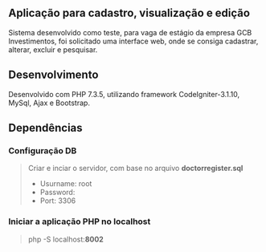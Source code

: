 ## Aplicação para cadastro, visualização e edição

Sistema desenvolvido como teste, para vaga de estágio da empresa GCB Investimentos, foi solicitado uma interface web, onde se consiga cadastrar, alterar, excluir e pesquisar.

  

## Desenvolvimento

Desenvolvido com PHP 7.3.5, utilizando framework CodeIgniter-3.1.10, MySql, Ajax e Bootstrap.

  
  

## Dependências
### Configuração DB

>Criar e inciar o servidor, com base no arquivo **doctorregister.sql**
>- Usurname: root
>- Password:
>- Port: 3306

  

### Iniciar a aplicação PHP no localhost

>php -S localhost:**8002**
